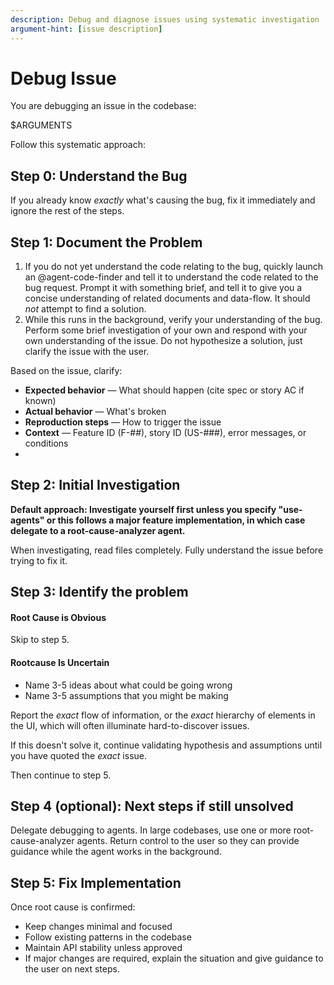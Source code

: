 ```yaml
---
description: Debug and diagnose issues using systematic investigation
argument-hint: [issue description]
---
```


# Debug Issue

You are debugging an issue in the codebase:

$ARGUMENTS

Follow this systematic approach:

## Step 0: Understand the Bug

If you already know _exactly_ what's causing the bug, fix it immediately and ignore the rest of the steps.

## Step 1: Document the Problem

1. If you do not yet understand the code relating to the bug, quickly launch an @agent-code-finder and tell it to understand the code related to the bug request. Prompt it with something brief, and tell it to give you a concise understanding of related documents and data-flow. It should _not_ attempt to find a solution.
2. While this runs in the background, verify your understanding of the bug. Perform some brief investigation of your own and respond with your own understanding of the issue. Do not hypothesize a solution, just clarify the issue with the user.

Based on the issue, clarify:
- **Expected behavior** — What should happen (cite spec or story AC if known)
- **Actual behavior** — What's broken
- **Reproduction steps** — How to trigger the issue
- **Context** — Feature ID (F-##), story ID (US-###), error messages, or conditions
- 
## Step 2: Initial Investigation
**Default approach: Investigate yourself first unless you specify "use-agents" or this follows a major feature implementation, in which case delegate to a root-cause-analyzer agent.**

When investigating, read files completely. Fully understand the issue before trying to fix it.

## Step 3: Identify the problem

#### Root Cause is Obvious

Skip to step 5.

#### Rootcause Is Uncertain

- Name 3-5 ideas about what could be going wrong
- Name 3-5 assumptions that you might be making

Report the _exact_ flow of information, or the _exact_ hierarchy of elements in the UI, which will often illuminate hard-to-discover issues.

If this doesn't solve it, continue validating hypothesis and assumptions until you have quoted the _exact_ issue.

Then continue to step 5.

## Step 4 (optional): Next steps if still unsolved

Delegate debugging to agents. In large codebases, use one or more root-cause-analyzer agents. Return control to the user so they can provide guidance while the agent works in the background.

## Step 5: Fix Implementation
Once root cause is confirmed:
- Keep changes minimal and focused
- Follow existing patterns in the codebase
- Maintain API stability unless approved
- If major changes are required, explain the situation and give guidance to the user on next steps.